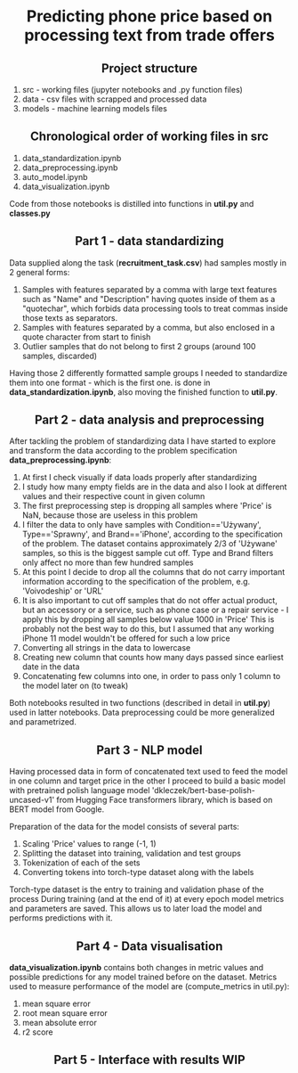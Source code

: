 # <center> Predicting phone price based on processing text from trade offers

## <center> Project structure
1. src - working files (jupyter notebooks and .py function files)
2. data - csv files with scrapped and processed data
3. models - machine learning models files

## <center> Chronological order of working files in src
1. data_standardization.ipynb
2. data_preprocessing.ipynb
3. auto_model.ipynb
4. data_visualization.ipynb

Code from those notebooks is distilled into functions in **util.py** and **classes.py**

## <center> Part 1 - data standardizing 

Data supplied along the task (**recruitment_task.csv**) had samples mostly in 2 general forms:
1. Samples with features separated by a comma with large text features such as "Name" and "Description" having quotes inside of them 
    as a "quotechar", which forbids data processing tools to treat commas inside those texts as separators.
2. Samples with features separated by a comma, but also enclosed in a quote character from start to finish
3. Outlier samples that do not belong to first 2 groups (around 100 samples, discarded)

Having those 2 differently formatted sample groups I needed to standardize them into one format - which is the first one.
is done in **data_standardization.ipynb**, also moving the finished function to **util.py**.

## <center> Part 2 - data analysis and preprocessing
After tackling the problem of standardizing data I have started to explore and transform the data according to the 
problem specification **data_preprocessing.ipynb**:
1. At first I check visually if data loads properly after standardizing
2. I study how many empty fields are in the data and also I look at different values and their
   respective count in given column
3. The first preprocessing step is dropping all samples where 'Price' is NaN, because those
   are useless in this problem
4. I filter the data to only have samples with Condition=='Używany', Type=='Sprawny', 
   and Brand=='iPhone', according to the specification of the problem. The dataset contains approximately 2/3 of 'Używane'
   samples, so this is the biggest sample cut off. Type and Brand filters only affect no more than few hundred samples
5. At this point I decide to drop all the columns that do not carry important information according 
   to the specification of the problem, e.g. 'Voivodeship' or 'URL'
6. It is also important to cut off samples that do not offer actual product, but an accessory or a service,
    such as phone case or a repair service - I apply this by dropping all samples below value 1000 in 'Price'
   This is probably not the best way to do this, but I assumed that any working iPhone 11 model wouldn't be offered
   for such a low price
7. Converting all strings in the data to lowercase
8. Creating new column that counts how many days passed since earliest date in the data
9. Concatenating few columns into one, in order to pass only 1 column to the model later on (to tweak)

Both notebooks resulted in two functions (described in detail in **util.py**) used in latter notebooks. 
Data preprocessing could be more generalized and parametrized.

## <center> Part 3 - NLP model
Having processed data in form of concatenated text used to feed the model in one column and target price in the other
I proceed to build a basic model with pretrained polish language model 'dkleczek/bert-base-polish-uncased-v1' 
from Hugging Face transformers library, which is based on BERT model from Google. 

Preparation of the data for the model consists of several parts:
1. Scaling 'Price' values to range (-1, 1)
2. Splitting the dataset into training, validation and test groups
3. Tokenization of each of the sets
4. Converting tokens into torch-type dataset along with the labels

Torch-type dataset is the entry to training and validation phase of the process
During training (and at the end of it) at every epoch model metrics and parameters are saved.
This allows us to later load the model and performs predictions with it.

## <center> Part 4 - Data visualisation 
**data_visualization.ipynb** contains both changes in metric values and possible predictions for any model trained
before on the dataset. Metrics used to measure performance of the model are (compute_metrics in util.py): 
1. mean square error
2. root mean square error
3. mean absolute error
4. r2 score

## <center> Part 5 - Interface with results WIP









